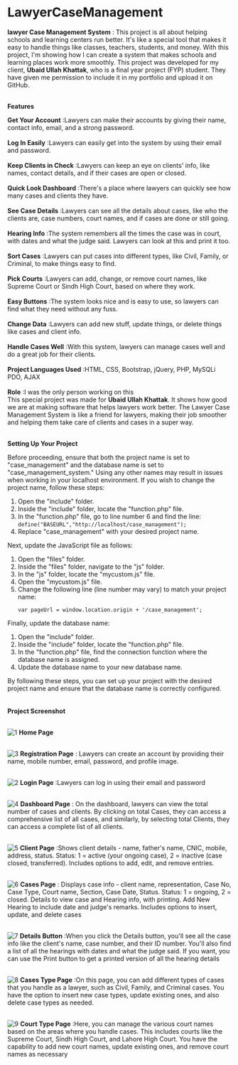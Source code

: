 # LawyerCaseManagement

**lawyer Case Management System** : This project is all about helping schools and learning centers run better. It's like a special tool that makes it easy to handle things like classes, teachers, students, and money. With this project, I'm showing how I can create a system that makes schools and learning places work more smoothly. This project was developed for my client, **Ubaid Ullah Khattak**, who is a final year project (FYP) student. They have given me permission to include it in my portfolio and upload it on GitHub.<br><br>

**Features**<br>

**Get Your Account** :Lawyers can make their accounts by giving their name, contact info, email, and a strong password.<br><br>
**Log In Easily** :Lawyers can easily get into the system by using their email and password.<br><br>
**Keep Clients in Check** :Lawyers can keep an eye on clients' info, like names, contact details, and if their cases are open or closed.<br><br>
**Quick Look Dashboard** :There's a place where lawyers can quickly see how many cases and clients they have.<br><br>
**See Case Details** :Lawyers can see all the details about cases, like who the clients are, case numbers, court names, and if cases are done or still going.<br><br>
**Hearing Info** :The system remembers all the times the case was in court, with dates and what the judge said. Lawyers can look at this and print it too.<br><br>
**Sort Cases** :Lawyers can put cases into different types, like Civil, Family, or Criminal, to make things easy to find.<br><br>
**Pick Courts** :Lawyers can add, change, or remove court names, like Supreme Court or Sindh High Court, based on where they work.<br><br>
**Easy Buttons** :The system looks nice and is easy to use, so lawyers can find what they need without any fuss.<br><br>
**Change Data** :Lawyers can add new stuff, update things, or delete things like cases and client info.<br><br>
**Handle Cases Well** :With this system, lawyers can manage cases well and do a great job for their clients.<br><br>
**Project Languages Used** :HTML, CSS, Bootstrap, jQuery, PHP, MySQLi PDO, AJAX<br><br>
**Role** :I was the only person working on this<br>
This special project was made for **Ubaid Ullah Khattak**. It shows how good we are at making software that helps lawyers work better. The Lawyer Case Management System is like a friend for lawyers, making their job smoother and helping them take care of clients and cases in a super way.<br><br>

**Setting Up Your Project**

Before proceeding, ensure that both the project name is set to "case_management" and the database name is set to "case_management_system." Using any other names may result in issues when working in your localhost environment. If you wish to change the project name, follow these steps:

1. Open the "include" folder.
2. Inside the "include" folder, locate the "function.php" file.
3. In the "function.php" file, go to line number 6 and find the line: `define("BASEURL","http://localhost/case_management");`
4. Replace "case_management" with your desired project name.

Next, update the JavaScript file as follows:

1. Open the "files" folder.
2. Inside the "files" folder, navigate to the "js" folder.
3. In the "js" folder, locate the "mycustom.js" file.
4. Open the "mycustom.js" file.
5. Change the following line (line number may vary) to match your project name: 
   ```
   var pageUrl = window.location.origin + '/case_management';
   ```

Finally, update the database name:

1. Open the "include" folder.
2. Inside the "include" folder, locate the "function.php" file.
3. In the "function.php" file, find the connection function where the database name is assigned.
4. Update the database name to your new database name.

By following these steps, you can set up your project with the desired project name and ensure that the database name is correctly configured.<br><br><br>
**Project Screenshot**<br><br>

![1](https://github.com/CodeZohaib/LawyerCaseManagement/assets/142882799/344f8878-5427-43d4-adf0-433d02cb89ed)
**Home Page**<br><br>


![3](https://github.com/CodeZohaib/LawyerCaseManagement/assets/142882799/d657595a-42de-45e8-a53e-d935b4ab2266)
**Registration Page** : Lawyers can create an account by providing their name, mobile number, email, password, and profile image.<br><br>

![2](https://github.com/CodeZohaib/LawyerCaseManagement/assets/142882799/3f5567bf-fb3d-43b0-b25d-afa61338cc2c)
**Login Page** :Lawyers can log in using their email and password<br><br>

![4](https://github.com/CodeZohaib/LawyerCaseManagement/assets/142882799/86568aeb-46fd-4896-8830-843a0ac7da26)
**Dashboard Page** : On the dashboard, lawyers can view the total number of cases and clients. By clicking on total Cases, they can access a comprehensive list of all cases, and similarly, by selecting total Clients, they can access a complete list of all clients.<br><br>

![5](https://github.com/CodeZohaib/LawyerCaseManagement/assets/142882799/b3a55e62-1cdd-413e-a15b-d302c12a01d4)
**Client Page** :Shows client details - name, father's name, CNIC, mobile, address, status. Status: 1 = active (your ongoing case), 2 = inactive (case closed, transferred). Includes options to add, edit, and remove entries.<br><br>

![6](https://github.com/CodeZohaib/LawyerCaseManagement/assets/142882799/88d5496d-9016-4681-b758-297867678f6b)
**Cases Page** : Displays case info - client name, representation, Case No, Case Type, Court name, Section, Case Date, Status. Status: 1 = ongoing, 2 = closed. Details to view case and Hearing info, with printing. Add New Hearing to include date and judge's remarks. Includes options to insert, update, and delete cases<br><br>

![7](https://github.com/CodeZohaib/LawyerCaseManagement/assets/142882799/d097eccc-6b27-4a72-8b57-22f0411e12df)
**Details Button** :When you click the Details button, you'll see all the case info like the client's name, case number, and their ID number. You'll also find a list of all the hearings with dates and what the judge said. If you want, you can use the Print button to get a printed version of all the hearing details<br><br>

![8](https://github.com/CodeZohaib/LawyerCaseManagement/assets/142882799/e2193517-2f8b-4e7e-bc3f-f3eed46dbf26)
**Cases Type Page** :On this page, you can add different types of cases that you handle as a lawyer, such as Civil, Family, and Criminal cases. You have the option to insert new case types, update existing ones, and also delete case types as needed.<br><br>

![9](https://github.com/CodeZohaib/LawyerCaseManagement/assets/142882799/9f2f7b7a-6621-4056-9b56-8f9cc3aadedc)
**Court Type Page** :Here, you can manage the various court names based on the areas where you handle cases. This includes courts like the Supreme Court, Sindh High Court, and Lahore High Court. You have the capability to add new court names, update existing ones, and remove court names as necessary<br><br>



